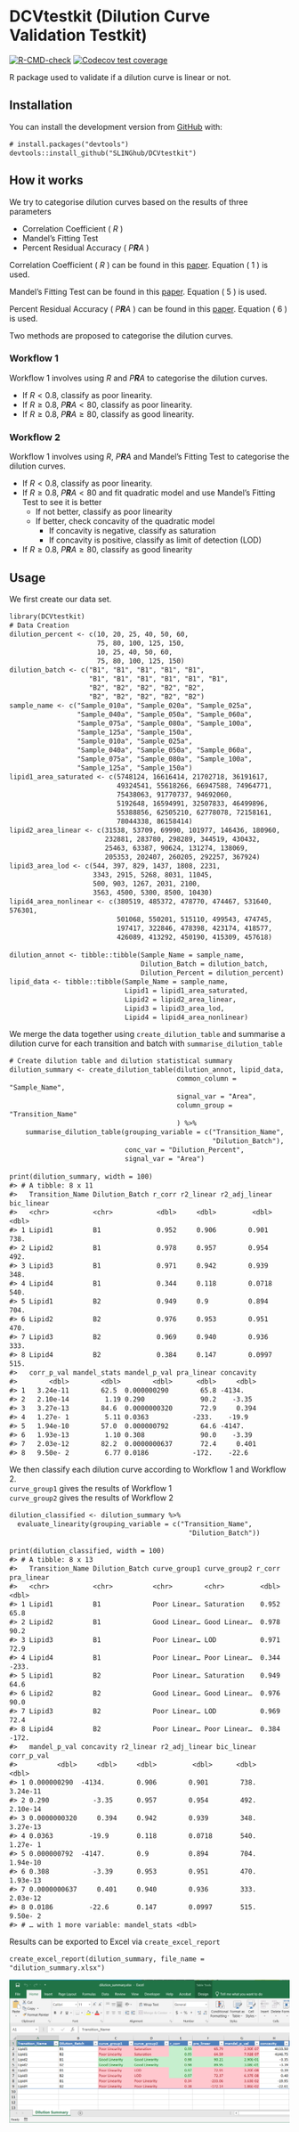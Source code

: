 <!-- README.md is generated from README.Rmd. Please edit that file -->

DCVtestkit (Dilution Curve Validation Testkit)
==============================================

<!-- badges: start -->

[![R-CMD-check](https://github.com/SLINGhub/DCVtestkit/workflows/R-CMD-check/badge.svg)](https://github.com/SLINGhub/DCVtestkit/actions)
[![Codecov test
coverage](https://codecov.io/gh/SLINGhub/DCVtestkit/branch/master/graph/badge.svg)](https://codecov.io/gh/SLINGhub/DCVtestkit?branch=master)
<!-- badges: end -->

R package used to validate if a dilution curve is linear or not.

Installation
------------

You can install the development version from
[GitHub](https://github.com/) with:

    # install.packages("devtools")
    devtools::install_github("SLINGhub/DCVtestkit")

How it works
------------

We try to categorise dilution curves based on the results of three
parameters

-   Correlation Coefficient ( *R* )
-   Mandel’s Fitting Test  
-   Percent Residual Accuracy ( *P**R**A* )

Correlation Coefficient ( *R* ) can be found in this
[paper](https://link.springer.com/article/10.1007/s00769-002-0487-6).
Equation ( 1 ) is used.

Mandel’s Fitting Test can be found in this
[paper](https://pubs.rsc.org/en/content/articlelanding/2013/ay/c2ay26400e#!divAbstract).
Equation ( 5 ) is used.

Percent Residual Accuracy ( *P**R**A* ) can be found in this
[paper](https://www.sciencedirect.com/science/article/abs/pii/S0039914018307549).
Equation ( 6 ) is used.

Two methods are proposed to categorise the dilution curves.

### Workflow 1

Workflow 1 involves using *R* and *P**R**A* to categorise the dilution
curves.

-   If *R* &lt; 0.8, classify as poor linearity.  
-   If *R* ≥ 0.8, *P**R**A* &lt; 80, classify as poor linearity.  
-   If *R* ≥ 0.8, *P**R**A* ≥ 80, classify as good linearity.

### Workflow 2

Workflow 1 involves using *R*, *P**R**A* and Mandel’s Fitting Test to
categorise the dilution curves.

-   If *R* &lt; 0.8, classify as poor linearity.
-   If *R* ≥ 0.8, *P**R**A* &lt; 80 and fit quadratic model and use
    Mandel’s Fitting Test to see it is better
    -   If not better, classify as poor linearity
    -   If better, check concavity of the quadratic model
        -   If concavity is negative, classify as saturation
        -   If concavity is positive, classify as limit of detection
            (LOD)
-   If *R* ≥ 0.8, *P**R**A* ≥ 80, classify as good linearity

Usage
-----

We first create our data set.

    library(DCVtestkit)
    # Data Creation
    dilution_percent <- c(10, 20, 25, 40, 50, 60,
                          75, 80, 100, 125, 150,
                          10, 25, 40, 50, 60,
                          75, 80, 100, 125, 150)
    dilution_batch <- c("B1", "B1", "B1", "B1", "B1",
                        "B1", "B1", "B1", "B1", "B1", "B1",
                        "B2", "B2", "B2", "B2", "B2",
                        "B2", "B2", "B2", "B2", "B2")
    sample_name <- c("Sample_010a", "Sample_020a", "Sample_025a",
                     "Sample_040a", "Sample_050a", "Sample_060a",
                     "Sample_075a", "Sample_080a", "Sample_100a",
                     "Sample_125a", "Sample_150a",
                     "Sample_010a", "Sample_025a",
                     "Sample_040a", "Sample_050a", "Sample_060a",
                     "Sample_075a", "Sample_080a", "Sample_100a",
                     "Sample_125a", "Sample_150a")
    lipid1_area_saturated <- c(5748124, 16616414, 21702718, 36191617,
                               49324541, 55618266, 66947588, 74964771,
                               75438063, 91770737, 94692060,
                               5192648, 16594991, 32507833, 46499896,
                               55388856, 62505210, 62778078, 72158161,
                               78044338, 86158414)
    lipid2_area_linear <- c(31538, 53709, 69990, 101977, 146436, 180960,
                            232881, 283780, 298289, 344519, 430432,
                            25463, 63387, 90624, 131274, 138069,
                            205353, 202407, 260205, 292257, 367924)
    lipid3_area_lod <- c(544, 397, 829, 1437, 1808, 2231,
                         3343, 2915, 5268, 8031, 11045,
                         500, 903, 1267, 2031, 2100,
                         3563, 4500, 5300, 8500, 10430)
    lipid4_area_nonlinear <- c(380519, 485372, 478770, 474467, 531640, 576301,
                               501068, 550201, 515110, 499543, 474745,
                               197417, 322846, 478398, 423174, 418577,
                               426089, 413292, 450190, 415309, 457618)

    dilution_annot <- tibble::tibble(Sample_Name = sample_name,
                                     Dilution_Batch = dilution_batch,
                                     Dilution_Percent = dilution_percent)
    lipid_data <- tibble::tibble(Sample_Name = sample_name,
                                 Lipid1 = lipid1_area_saturated,
                                 Lipid2 = lipid2_area_linear,
                                 Lipid3 = lipid3_area_lod,
                                 Lipid4 = lipid4_area_nonlinear)

We merge the data together using `create_dilution_table` and summarise a
dilution curve for each transition and batch with
`summarise_dilution_table`

    # Create dilution table and dilution statistical summary
    dilution_summary <- create_dilution_table(dilution_annot, lipid_data,
                                              common_column = "Sample_Name",
                                              signal_var = "Area",
                                              column_group = "Transition_Name"
                                              ) %>% 
        summarise_dilution_table(grouping_variable = c("Transition_Name",
                                                       "Dilution_Batch"),
                                 conc_var = "Dilution_Percent",
                                 signal_var = "Area")

    print(dilution_summary, width = 100)
    #> # A tibble: 8 x 11
    #>   Transition_Name Dilution_Batch r_corr r2_linear r2_adj_linear bic_linear
    #>   <chr>           <chr>           <dbl>     <dbl>         <dbl>      <dbl>
    #> 1 Lipid1          B1              0.952     0.906        0.901        738.
    #> 2 Lipid2          B1              0.978     0.957        0.954        492.
    #> 3 Lipid3          B1              0.971     0.942        0.939        348.
    #> 4 Lipid4          B1              0.344     0.118        0.0718       540.
    #> 5 Lipid1          B2              0.949     0.9          0.894        704.
    #> 6 Lipid2          B2              0.976     0.953        0.951        470.
    #> 7 Lipid3          B2              0.969     0.940        0.936        333.
    #> 8 Lipid4          B2              0.384     0.147        0.0997       515.
    #>   corr_p_val mandel_stats mandel_p_val pra_linear concavity
    #>        <dbl>        <dbl>        <dbl>      <dbl>     <dbl>
    #> 1   3.24e-11        62.5  0.000000290        65.8 -4134.   
    #> 2   2.10e-14         1.19 0.290              90.2    -3.35 
    #> 3   3.27e-13        84.6  0.0000000320       72.9     0.394
    #> 4   1.27e- 1         5.11 0.0363           -233.    -19.9  
    #> 5   1.94e-10        57.0  0.000000792        64.6 -4147.   
    #> 6   1.93e-13         1.10 0.308              90.0    -3.39 
    #> 7   2.03e-12        82.2  0.0000000637       72.4     0.401
    #> 8   9.50e- 2         6.77 0.0186           -172.    -22.6

We then classify each dilution curve according to Workflow 1 and
Workflow 2.  
`curve_group1` gives the results of Workflow 1  
`curve_group2` gives the results of Workflow 2

    dilution_classified <- dilution_summary %>%
      evaluate_linearity(grouping_variable = c("Transition_Name",
                                                 "Dilution_Batch"))

    print(dilution_classified, width = 100)
    #> # A tibble: 8 x 13
    #>   Transition_Name Dilution_Batch curve_group1 curve_group2 r_corr pra_linear
    #>   <chr>           <chr>          <chr>        <chr>         <dbl>      <dbl>
    #> 1 Lipid1          B1             Poor Linear… Saturation    0.952       65.8
    #> 2 Lipid2          B1             Good Linear… Good Linear…  0.978       90.2
    #> 3 Lipid3          B1             Poor Linear… LOD           0.971       72.9
    #> 4 Lipid4          B1             Poor Linear… Poor Linear…  0.344     -233. 
    #> 5 Lipid1          B2             Poor Linear… Saturation    0.949       64.6
    #> 6 Lipid2          B2             Good Linear… Good Linear…  0.976       90.0
    #> 7 Lipid3          B2             Poor Linear… LOD           0.969       72.4
    #> 8 Lipid4          B2             Poor Linear… Poor Linear…  0.384     -172. 
    #>   mandel_p_val concavity r2_linear r2_adj_linear bic_linear corr_p_val
    #>          <dbl>     <dbl>     <dbl>         <dbl>      <dbl>      <dbl>
    #> 1 0.000000290  -4134.        0.906        0.901        738.   3.24e-11
    #> 2 0.290           -3.35      0.957        0.954        492.   2.10e-14
    #> 3 0.0000000320     0.394     0.942        0.939        348.   3.27e-13
    #> 4 0.0363         -19.9       0.118        0.0718       540.   1.27e- 1
    #> 5 0.000000792  -4147.        0.9          0.894        704.   1.94e-10
    #> 6 0.308           -3.39      0.953        0.951        470.   1.93e-13
    #> 7 0.0000000637     0.401     0.940        0.936        333.   2.03e-12
    #> 8 0.0186         -22.6       0.147        0.0997       515.   9.50e- 2
    #> # … with 1 more variable: mandel_stats <dbl>

Results can be exported to Excel via `create_excel_report`

    create_excel_report(dilution_summary, file_name = "dilution_summary.xlsx")

![Excel Report](man/figures/README-ExcelResults.png)
